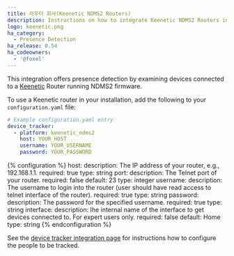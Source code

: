 ```yaml
---
title: 라우터 회사(Keenetic NDMS2 Routers)
description: Instructions on how to integrate Keenetic NDMS2 Routers into Home Assistant.
logo: keenetic.png
ha_category:
  - Presence Detection
ha_release: 0.54
ha_codeowners:
  - '@foxel'
---
```


This integration offers presence detection by examining devices connected to a [Keenetic](https://keenetic.net/)
Router running NDMS2 firmware.

To use a Keenetic router in your installation, add the following to your `configuration.yaml` file:

```yaml
# Example configuration.yaml entry
device_tracker:
  - platform: keenetic_ndms2
    host: YOUR_HOST
    username: YOUR_USERNAME
    password: YOUR_PASSWORD
```

{% configuration %}
host:
  description: The IP address of your router, e.g., 192.168.1.1.
  required: true
  type: string
port:
  description: The Telnet port of your router.
  required: false
  default: 23
  type: integer
username:
  description: The username to login into the router (user should have read access to telnet interface of the router).
  required: true
  type: string
password:
  description: The password for the specified username.
  required: true
  type: string
interface:
  description: Ihe internal name of the interface to get devices connected to. For expert users only.
  required: false
  default: Home
  type: string
{% endconfiguration %}

See the [device tracker integration page](/integrations/device_tracker/) for instructions how to configure the people to be tracked.
